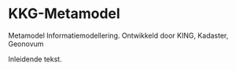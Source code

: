 # KKG-Metamodel
Metamodel Informatiemodellering.
Ontwikkeld door KING, Kadaster, Geonovum

Inleidende tekst.


